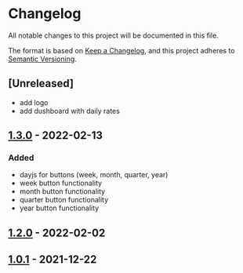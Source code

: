 # Changelog
All notable changes to this project will be documented in this file.

The format is based on [Keep a Changelog](https://keepachangelog.com/en/1.0.0/),
and this project adheres to [Semantic Versioning](https://semver.org/spec/v2.0.0.html).

## [Unreleased]
- add logo
- add dushboard with daily rates

## [1.3.0] - 2022-02-13 
### Added 
- dayjs for buttons (week, month, quarter, year)
- week button functionality
- month button functionality
- quarter button functionality
- year button functionality



## [1.2.0] - 2022-02-02 

## [1.0.1] - 2021-12-22 





[1.3.0]: https://github.com/IlyaMoroz92/DZ15/compare/1.2.0...1.3.0
[1.2.0]: https://github.com/IlyaMoroz92/DZ15/compare/1.0.1...1.2.0
[1.0.1]: https://github.com/IlyaMoroz92/DZ15/compare/1.0.0...1.0.1
